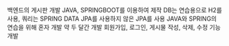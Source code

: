 백엔드의 게시판 개발
JAVA, SPRINGBOOT를 이용하여 제작
DB는 연습용으로 H2를 사용, 쿼리는 SPRING DATA JPA를 사용하지 않은 JPA를 사용
JAVA와 SPRING의 연습을 위해 혼자 개발
약 두 달간 개발
회원가입, 로그인, 게시물 작성, 삭제, 수정 기능 개발
